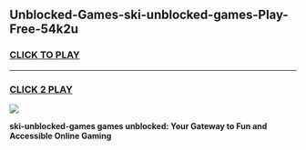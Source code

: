 
## Unblocked-Games-ski-unblocked-games-Play-Free-54k2u
<h3>
<a href="https://premium76.site?title=ski-unblocked-games&ref=20M">CLICK TO PLAY</a></h3>
<hr>

<h3>
<a href="https://premium76.site?title=ski-unblocked-games&ref=20M">CLICK 2 PLAY</a>
  
</h3>

<a href="https://premium76.site?title=ski-unblocked-games&ref=19M"><img src="https://clearcache.store/games.png"></a>


**ski-unblocked-games games unblocked: Your Gateway to Fun and Accessible Online Gaming**
